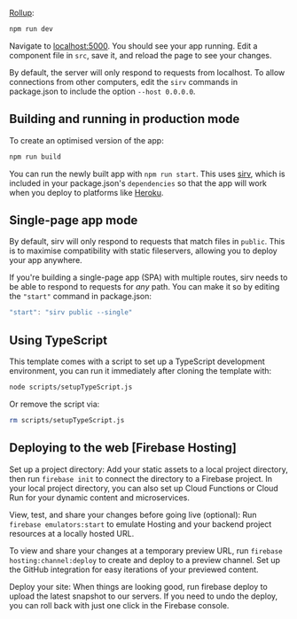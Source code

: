[Rollup](https://rollupjs.org):

```bash
npm run dev
```

Navigate to [localhost:5000](http://localhost:5000). You should see your app running. Edit a component file in `src`, save it, and reload the page to see your changes.

By default, the server will only respond to requests from localhost. To allow connections from other computers, edit the `sirv` commands in package.json to include the option `--host 0.0.0.0`.

## Building and running in production mode

To create an optimised version of the app:

```bash
npm run build
```

You can run the newly built app with `npm run start`. This uses [sirv](https://github.com/lukeed/sirv), which is included in your package.json's `dependencies` so that the app will work when you deploy to platforms like [Heroku](https://heroku.com).

## Single-page app mode

By default, sirv will only respond to requests that match files in `public`. This is to maximise compatibility with static fileservers, allowing you to deploy your app anywhere.

If you're building a single-page app (SPA) with multiple routes, sirv needs to be able to respond to requests for _any_ path. You can make it so by editing the `"start"` command in package.json:

```js
"start": "sirv public --single"
```

## Using TypeScript

This template comes with a script to set up a TypeScript development environment, you can run it immediately after cloning the template with:

```bash
node scripts/setupTypeScript.js
```

Or remove the script via:

```bash
rm scripts/setupTypeScript.js
```

## Deploying to the web [Firebase Hosting]

Set up a project directory:
Add your static assets to a local project directory, then run `firebase init` to connect the directory to a Firebase project.
In your local project directory, you can also set up Cloud Functions or Cloud Run for your dynamic content and microservices.

View, test, and share your changes before going live (optional):
Run `firebase emulators:start` to emulate Hosting and your backend project resources at a locally hosted URL.

To view and share your changes at a temporary preview URL, run `firebase hosting:channel:deploy` to create and deploy to a preview channel.
Set up the GitHub integration for easy iterations of your previewed content.

Deploy your site:
When things are looking good, run firebase deploy to upload the latest snapshot to our servers.
If you need to undo the deploy, you can roll back with just one click in the Firebase console.
